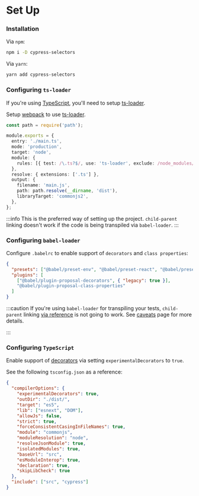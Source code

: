 # Set Up

### Installation

Via `npm`:

```sh
npm i -D cypress-selectors
```

Via `yarn`:

```sh
yarn add cypress-selectors
```

### Configuring `ts-loader`

If you're using [TypeScript](https://www.typescriptlang.org/), you'll need to setup [ts-loader](https://github.com/TypeStrong/ts-loader).

Setup [webpack](https://webpack.js.org/) to use [ts-loader](https://github.com/TypeStrong/ts-loader).

```typescript
const path = require('path');

module.exports = {
  entry: './main.ts',
  mode: 'production',
  target: 'node',
  module: {
    rules: [{ test: /\.ts?$/, use: 'ts-loader', exclude: /node_modules/ }],
  },
  resolve: { extensions: ['.ts'] },
  output: {
    filename: 'main.js',
    path: path.resolve(__dirname, 'dist'),
    libraryTarget: 'commonjs2',
  },
};
```

:::info
This is the preferred way of setting up the project. `child-parent` linking doesn't work if the code is being transpiled via `babel-loader`.
:::

### Configuring `babel-loader`

Configure `.babelrc` to enable support of `decorators` and `class properties`:

```json
{
  "presets": ["@babel/preset-env", "@babel/preset-react", "@babel/preset-typescript"],
  "plugins": [
    ["@babel/plugin-proposal-decorators", { "legacy": true }],
    "@babel/plugin-proposal-class-properties"
  ]
}
```

:::caution
If you're using `babel-loader` for transpiling your tests, `child-parent` linking [via reference](/cypress-selectors/recipes#linking-parent-element-via-reference) is not going to work. See [caveats](/cypress-selectors/caveats#children-parent-linking-via-reference) page for more details.

:::

### Configuring `TypeScript`

Enable support of [decorators](https://www.typescriptlang.org/docs/handbook/decorators.html) via setting `experimentalDecorators` to `true`.

See the following `tsconfig.json` as a reference:

```json
{
  "compilerOptions": {
    "experimentalDecorators": true,
    "outDir": "./dist/",
    "target": "es5",
    "lib": ["esnext", "DOM"],
    "allowJs": false,
    "strict": true,
    "forceConsistentCasingInFileNames": true,
    "module": "commonjs",
    "moduleResolution": "node",
    "resolveJsonModule": true,
    "isolatedModules": true,
    "baseUrl": "src",
    "esModuleInterop": true,
    "declaration": true,
    "skipLibCheck": true
  },
  "include": ["src", "cypress"]
}
```
